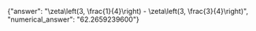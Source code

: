 {"answer": "\\zeta\\left(3, \\frac{1}{4}\\right) - \\zeta\\left(3, \\frac{3}{4}\\right)", "numerical_answer": "62.2659239600"}